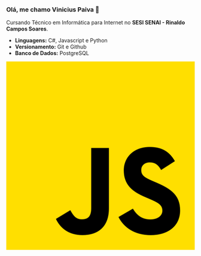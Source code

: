 ### Olá, me chamo Vinicius Paiva 👋

Cursando Técnico em Informática para Internet no **SESI SENAI - Rinaldo Campos Soares**.

- **Linguagens:** C#, Javascript e Python
- **Versionamento:** Git e Github
- **Banco de Dados:** PostgreSQL

![logoJS](logos\js.png)
